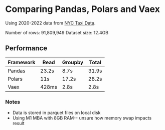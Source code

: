 # Comparing Pandas, Polars and Vaex

Using 2020-2022 data from [NYC Taxi Data](https://www.nyc.gov/site/tlc/about/tlc-trip-record-data.page).

Number of rows: 91,809,949
Dataset size: 12.4GB

## Performance

|Framework|Read|Groupby|Total
|---|---|---|---|
|Pandas|23.2s|8.7s|31.9s|
|Polars|11s|17.2s|28.2s|
|Vaex|428ms|2.8s|2.8s|

### Notes

- Data is stored in parquet files on local disk
- Using M1 MBA with 8GB RAM-- unsure how memory swap impacts result
